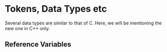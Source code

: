 # Tokens, Data Types etc
Several data types are similar to that of C. Here, we will be mentioning the new one in C++ only.


## Reference Variables
